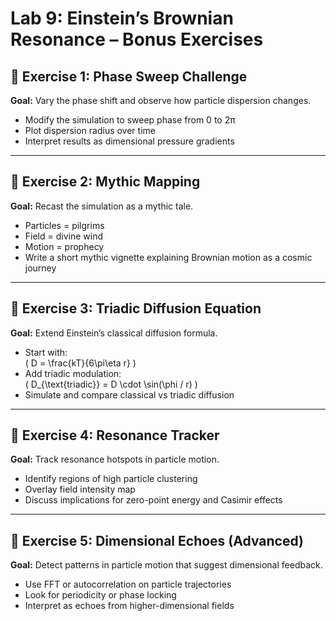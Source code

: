 # Lab 9: Einstein’s Brownian Resonance – Bonus Exercises

## 🎯 Exercise 1: Phase Sweep Challenge
**Goal:** Vary the phase shift and observe how particle dispersion changes.

- Modify the simulation to sweep phase from 0 to 2π
- Plot dispersion radius over time
- Interpret results as dimensional pressure gradients

---

## 🧠 Exercise 2: Mythic Mapping
**Goal:** Recast the simulation as a mythic tale.

- Particles = pilgrims  
- Field = divine wind  
- Motion = prophecy  
- Write a short mythic vignette explaining Brownian motion as a cosmic journey

---

## 📐 Exercise 3: Triadic Diffusion Equation
**Goal:** Extend Einstein’s classical diffusion formula.

- Start with:  
  \( D = \frac{kT}{6\pi\eta r} \)
- Add triadic modulation:  
  \( D_{\text{triadic}} = D \cdot \sin(\phi / r) \)
- Simulate and compare classical vs triadic diffusion

---

## 🧪 Exercise 4: Resonance Tracker
**Goal:** Track resonance hotspots in particle motion.

- Identify regions of high particle clustering
- Overlay field intensity map
- Discuss implications for zero-point energy and Casimir effects

---

## 🧬 Exercise 5: Dimensional Echoes (Advanced)
**Goal:** Detect patterns in particle motion that suggest dimensional feedback.

- Use FFT or autocorrelation on particle trajectories
- Look for periodicity or phase locking
- Interpret as echoes from higher-dimensional fields
